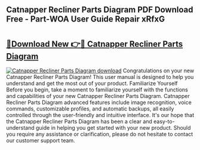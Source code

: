 ## Catnapper Recliner Parts Diagram PDF Download Free - Part-WOA User Guide Repair xRfxG

# <h2><a href="http://dfnx77.blite.top/?on=Catnapper+Recliner+Parts+Diagram">🔗Download New 👉🔴 Catnapper Recliner Parts Diagram</a></h2>

[![Catnapper Recliner Parts Diagram download](https://i.imgur.com/lujVjoI.png)](http://dfnx77.blite.top/?on=Catnapper+Recliner+Parts+Diagram)
Congratulations on your new Catnapper Recliner Parts Diagram! This user manual is designed to help you understand and get the most out of your product. Familiarize Yourself Before you begin, take a moment to familiarize yourself with the functions and capabilities of your new Catnapper Recliner Parts Diagram. Catnapper Recliner Parts Diagram advanced features include image recognition, voice commands, customizable profiles, and automatic backups, all easily controlled through the user-friendly and intuitive interface. It's our hope that the Catnapper Recliner Parts Diagram has been a clear and easy-to-understand guide in helping you get started with your new product. Should you require any assistance or clarification, please do not hesitate to contact our customer support team.
